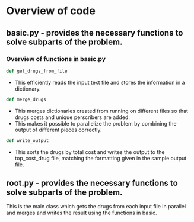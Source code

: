 # Overview of code
## basic.py - provides the necessary functions to solve subparts of the problem.
### Overview of functions in basic.py
```python
def get_drugs_from_file
```
 - This efficiently reads the input text file and stores the information in a dictionary.

```python
def merge_drugs
```
 - This merges dictionaries created from running on different files so that drugs costs and unique perscribers are added.
 - This makes it possible to parallelize the problem by combining the output of different pieces correctly.

```python
def write_output
```
 - This sorts the drugs by total cost and writes the output to the top_cost_drug file, matching the formatting given in the sample output file. 
 
## root.py - provides the necessary functions to solve subparts of the problem.
This is the main class which gets the drugs from each input file in parallel and merges and writes the result using the functions in basic. 
